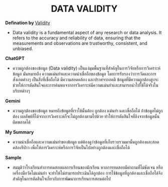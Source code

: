 <center><strong><h1>DATA VALIDITY</strong></center></h1>

<strong>Defination by </strong>[Validity](https://castordoc.com/data-strategy/what-is-data-validity)

- Data validity is a fundamental aspect of any research or data analysis. It refers to the accuracy and reliability of data, ensuring that the measurements and observations are trustworthy, consistent, and unbiased.

<strong>ChatGPT</strong>
- ความถูกต้องของข้อมูล (Data validity) เป็นแง่มุมพื้นฐานที่สำคัญในการวิจัยหรือการวิเคราะห์ข้อมูล มันหมายถึง ความแม่นยำและความน่าเชื่อถือของข้อมูล โดยการรับรองว่าการวัดและการสังเกตต่างๆ เป็นสิ่งที่เชื่อถือได้ มีความสอดคล้อง และปราศจากอคติ ข้อมูลที่มีความถูกต้องสูงจะช่วยให้การตัดสินใจและการค้นพบจากการวิเคราะห์มีความแม่นยำและสามารถนำไปใช้ได้จริงในบริบทต่างๆ

<strong>Gemini</strong>
- ความถูกต้องของข้อมูล หมายถึงข้อมูลที่เราใช้นั้นต้อง ถูกต้อง แม่นยำ และเชื่อถือได้  ถ้าข้อมูลไม่ถูกต้อง ผลลัพธ์ที่ได้จากการวิเคราะห์ก็จะไม่ถูกต้องตามไปด้วย ทำให้การตัดสินใจที่อิงจากข้อมูลนั้นผิดพลาดได้

<strong>My Summary</strong>
- ความน่าเชื่อถือและความแม่นยำของข้อมูล แต่ต้องดูว่าข้อมูลที่เก็บรวบรวมมานั้นถูกต้องและสอดคล้องรึป่าว เพื่อให้การวิเคราะห์หรือการวิจัยเป็นไปอย่างถูกต้องและเชื่อถือได้

<strong>Sample</strong>
- สมมุติว่าโรงเรียนทำการทดสอบผลการเรียนของนักเรียน หากการทดสอบมีคำถามที่ไม่ชัดเจน หรือเครื่องมือวัดไม่แม่นยำ จะทำให้ไม่สามารถประเมินได้ถูกต้อง การใช้ข้อมูลที่ถูกต้องและเชื่อถือได้จึงสำคัญในการตัดสินใจเกี่ยวกับการพัฒนาการเรียนการสอนต่อไป
